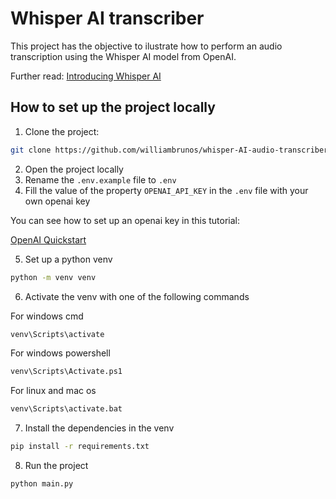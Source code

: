 # Whisper AI transcriber

This project has the objective to ilustrate how to perform an audio transcription using the Whisper AI model from OpenAI.

Further read: [Introducing Whisper AI](https://openai.com/index/whisper/)

## How to set up the project locally

1. Clone the project:

````bash
git clone https://github.com/williambrunos/whisper-AI-audio-transcriber.git
````

2. Open the project locally
3. Rename the `.env.example` file to `.env`
4. Fill the value of the property `OPENAI_API_KEY` in the `.env` file with your own openai key

You can see how to set up an openai key in this tutorial:

[OpenAI Quickstart](https://platform.openai.com/docs/quickstart)

5. Set up a python venv

````bash
python -m venv venv
````

6. Activate the venv with one of the following commands

For windows cmd

````bash
venv\Scripts\activate
````

For windows powershell

````bash
venv\Scripts\Activate.ps1
````

For linux and mac os

````bash
venv\Scripts\activate.bat
````


7. Install the dependencies in the venv

````bash
pip install -r requirements.txt
````

8. Run the project

````bash
python main.py
````